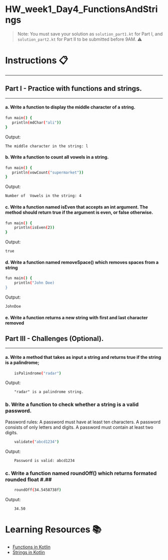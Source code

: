 # HW_week1_Day4_FunctionsAndStrings
  
> Note: You must save your solution as `solution_part1.kt` for Part I, and `solution_part2.kt` for Part II to be submitted before 9AM. ⚠️

# Instructions 📋
---

## Part I - Practice with functions and strings.
---
#### a. Write a function to display the middle character of a string.
```sh
fun main() {
   println(mdChar("ali"))
}
```
Output: 
```
The middle character in the string: l
```
#### b. Write a function to count all vowels in a string.
```sh
fun main() {
   println(vowCount("supermarket"))
}
```

Output:
```
Number of  Vowels in the string: 4
```


#### c. Write a function named isEven that accepts an int argument. The method should return true if the argument is even, or false otherwise.
```sh
fun main() {
    println(isEven(2))
}
```

Output:
```
true
```


#### d. Write a function named removeSpace() which removes spaces from a string
```sh
fun main() {
    println("John Doe)
}
```

Output:
```
JohnDoe
```

#### e. Write a function returns a new string with first and last character removed

## Part III - Challenges (Optional).
---
#### a. Write a method that takes as input a string and returns true if the string is a palindrome;
```sh
    isPalindrome("radar")
```
    
    
Output: 
```
    "radar" is a palindrome string.
```

### b. Write a function to check whether a string is a valid password.
Password rules:
A password must have at least ten characters.
A password consists of only letters and digits.
A password must contain at least two digits.

```sh
    validate("abcd1234")
```
    
Output: 
```
    Password is valid: abcd1234 
```

### c. Write a function named roundOff() which returns formated rounded float #.##
```sh
    roundOff(34.5458738f)
```
    
Output: 
```
    34.50
```


# Learning Resources  📚
* [Functions in Kotlin](https://kotlinlang.org/docs/functions.html#parametersl)
* [Strings in Kotlin](https://kotlinlang.org/api/latest/jvm/stdlib/kotlin/-string/)
